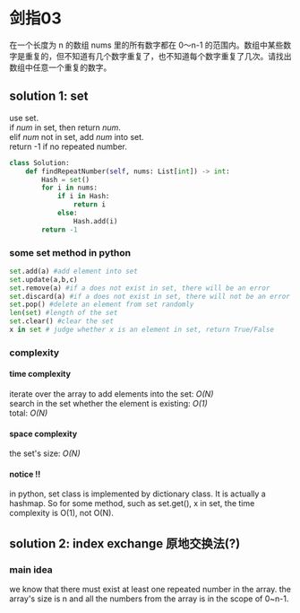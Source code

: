 # 剑指03


在一个长度为 n 的数组 nums 里的所有数字都在 0～n-1 的范围内。数组中某些数字是重复的，但不知道有几个数字重复了，也不知道每个数字重复了几次。请找出数组中任意一个重复的数字。

## solution 1: set

use set.  
if *num* in set, then return *num*.  
elif *num* not in set, add *num* into set.  
return -1 if no repeated number.

```python
class Solution:
    def findRepeatNumber(self, nums: List[int]) -> int:
        Hash = set()
        for i in nums:
            if i in Hash:
                return i
            else:
                Hash.add(i)
        return -1
```

### some set method in python
```python
set.add(a) #add element into set
set.update(a,b,c)
set.remove(a) #if a does not exist in set, there will be an error
set.discard(a) #if a does not exist in set, there will not be an error
set.pop() #delete an element from set randomly
len(set) #length of the set
set.clear() #clear the set
x in set # judge whether x is an element in set, return True/False
```

### complexity
#### time complexity
iterate over the array to add elements into the set: *O(N)*  
search in the set whether the element is existing: *O(1)*  
total: *O(N)*
#### space complexity
the set's size: *O(N)*

#### notice !!
in python, set class is implemented by dictionary class. It is actually a hashmap. So for some method, such as set.get(), x in set, the time complexity is O(1), not O(N).

## solution 2: index exchange 原地交换法(?)
### main idea
we know that there must exist at least one repeated number in the array. the array's size is n and all the numbers from the array is in the scope of 0~n-1.

